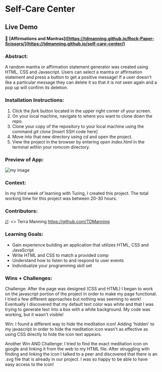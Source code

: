 # Self-Care Center 


## Live Demo

🔗 **[Affirmations and Mantras]([https://tdmanning.github.io/Rock-Paper-Scissors/](https://tdmanning.github.io/self-care-center/)**  

### Abstract:
[//]: <> 
A random mantra or affirmation statement generator was created using HTML, CSS and Javascript. Users can select a mantra or affirmation statement and press a button to get a positive message! If a user doesn't like a particular message they can delete it so that it is not seen again and a pop up will confirm its deletion. 


### Installation Instructions:
[//]: <> (What steps does a person have to take to get your app cloned down and running?)
1. Click the *fork* button located in the upper right corner of your screen.
2. On your local machine, navigate to where you want to clone down the repo.
3. Clone your copy of the repository to your local machine using the command *git clone* [insert SSH code here]
4. Move into that new directory using *cd* *<directory name>* and open the project. 
5. View the project in the browser by entering *open index.html* in the terminal within your romcom directory.

### Preview of App:
[//]: <> (Provide ONE gif or screenshot of your application - choose the "coolest" piece of functionality to show off.)
![my image](https://i.ibb.co/JjhFZd7/Screenshot-2024-05-27-at-5-55-22-PM.png)

### Context:
[//]: <> (Give some context for the project here. How long did you have to work on it? How far into the Turing program are you?)
In my third week of learning with Turing, I created this project. The total working time for this project was between 20-30 hours. 

### Contributors:
[//]: <> Terra Manning https://github.com/TDManning

### Learning Goals:
[//]: <> (What were the learning goals of this project? What tech did you work with?)
- Gain experience building an application that utilizes HTML, CSS and JavaScript
- Write HTML and CSS to match a provided comp
- Understand how to listen to and respond to user events
- Individualize your programming skill set

### Wins + Challenges:
[//]: <> (What are 2-3 wins you have from this project? What were some challenges you faced - and how did you get over them?)
Challenge: After the page was designed (CSS and HTML) I began to work on the javascript portion of the project in order to make my page functional. I tried a few different approaches but nothing was seeming to work! Eventually I discovered that my default text color was white and that I was trying to generate text into a box with a white background. My code was working, but it wasn't visible! 

Win: I found a different way to hide the meditation icon! Adding 'hidden' to my javascript in order to hide the meditation icon wasn't as effective as using CSS directly to hide the icon text appears. 

Another Win AND Challenge: I tried to find the exact meditation icon on google and linking it from the web to my HTML file. After struggling with finding and linking the icon I talked to a peer and discovered that there is an .svg file that is already in our project. I was so happy to be able to have easy access to the icon! 
